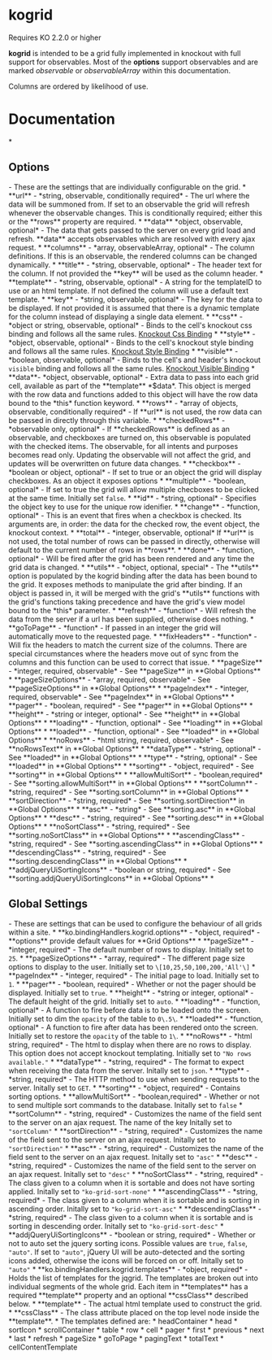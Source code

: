 kogrid
======

Requires KO 2.2.0 or higher

**kogrid** is intended to be a grid fully implemented in knockout with full support for observables.  Most of the **options** support observables and are marked *observable* or *observableArray* within this documentation.

Columns are ordered by likelihood of use.

<h1>Documentation</h1>
* <h2>Options</h2> - These are the settings that are individually configurable on the grid. 
    * **url** - *string, observable, conditionally required* - The url where the data will be summoned from.  If set to an observable the grid will refresh whenever the observable changes.  This is conditionally required; either this or the **rows** property are required.</li>
    * **data** *object, observable, optional* - The data that gets passed to the server on every grid load and refresh.  **data** accepts observables which are resolved with every ajax request.   
    * **columns** - *array, observableArray, optional* - The column definitions.  If this is an observable, the rendered columns can be changed dynamically.
        * **title** - *string, observable, optional* -  The header text for the column.  If not provided the **key** will be used as the column header.
        * **template** - *string, observable, optional* - A string for the templateID to use or an html template.  If not defined the column will use a default text template.
        * **key** - *string, observable, optional* - The key for the data to be displayed.  If not provided it is assumed that there is a dynamic template for the column instead of displaying a single data element.
        * **css** - *object or string, observable, optional* - Binds to the cell's knockout css binding and follows all the same rules. <a href="http://knockoutjs.com/documentation/css-binding.html" target="_blank">Knockout Css Binding</a>
        * **style** - *object, observable, optional* - Binds to the cell's knockout style binding and follows all the same rules. <a href="http://knockoutjs.com/documentation/style-binding.html" target="_blank">Knockout Style Binding</a>
        * **visible** - *boolean, observable, optional* - Binds to the cell's and header's knockout <code>visible</code> binding and follows all the same rules. <a href="http://knockoutjs.com/documentation/visible-binding.html" target="_blank">Knockout Visible Binding</a> 
		* **data**- *object, observable, optional* - Extra data to pass into each grid cell, available as part of the **template** *$data*.  This object is merged with the row data and functions added to this object will have the row data bound to the *this* function keyword. 
    * **rows** - *array of objects, observable, conditionally required* - If **url** is not used, the row data can be passed in directly through this variable.
    * **checkedRows** - *observable only, optional* - If **checkedRows** is defined as an observable, and checkboxes are turned on, this observable is populated with the checked items.  The observable, for all intents and purposes becomes read only.  Updating the observable will not affect the grid, and updates will be overwritten on future data changes.
    * **checkbox** - *boolean or object, optional* - If set to true or an object the grid will display checkboxes.  As an object it exposes options
    	* **multiple** - *boolean, optional* - If set to true the grid will allow multiple checboxes to be clicked at the same time.  Initially set <code>false</code>.
    	* **id** - *string, optional* - Specifies the object key to use for the unique row idenifier.
    	* **change** - *function, optional* - This is an event that fires when a checkbox is checked.  Its arguments are, in order: the data for the checked row, the event object, the knockout context.
    * **total** - *integer, observable, optional* If **url** is not used, the total number of rows can be passed in directly, otherwise will default to the current number of rows in **rows**.
    * **done** - *function, optional* - Will be fired after the grid has been rendered and any time the grid data is changed.
    * **utils** - *object, optional, special* - The **utils** option is populated by the kogrid binding after the data has been bound to the grid. It exposes methods to manipulate the grid after binding.  If an object is passed in, it will be merged with the grid's **utils** functions with the grid's functions taking precedence and have the grid's view model bound to the *this* parameter.
		* **refresh** - *function* - Will refresh the data from the server if a url has been supplied, otherwise does nothing.
		* **goToPage** - *function* - If passed in an integer the grid will automatically move to the requested page.
		* **fixHeaders**  - *function* - Will fix the headers to match the current size of the columns.  There are special circumstances where the headers move out of sync from the columns and this function can be used to correct that issue.
    * **pageSize** - *integer, required, observable* - See **pageSize** in **Global Options**
    * **pageSizeOptions** - *array, required, observable* - See **pageSizeOptions** in **Global Options**
    * **pageIndex** - *integer, required, observable* - See **pageIndex** in **Global Options**
    * **pager** - *boolean, required* - See **pager** in **Global Options**
    * **height** - *string or integer, optional* - See **height** in **Global Options**
    * **loading** - *function, optional* - See **loading** in **Global Options**
    * **loaded** - *function, optional* - See **loaded** in **Global Options**
    * **noRows** - *html string, required, observable* - See **noRowsText** in **Global Options**
    * **dataType** - *string, optional* - See **loaded** in **Global Options**
		* **type** - *string, optional* - See **loaded** in **Global Options**
    * **sorting** - *object, required* - See **sorting** in **Global Options**
        * **allowMultiSort** - *boolean,required* - See **sorting.allowMultiSort** in **Global Options**
        * **sortColumn**  - *string, required* - See **sorting.sortColumn** in **Global Options**
        * **sortDirection**  - *string, required* - See **sorting.sortDirection** in **Global Options**
        * **asc** - *string* - See **sorting.asc** in **Global Options**
        * **desc** - *string, required* - See **sorting.desc** in **Global Options**
        * **noSortClass** - *string, required* - See **sorting.noSortClass** in **Global Options**
        * **ascendingClass** - *string, required* - See **sorting.ascendingClass** in **Global Options**
        * **descendingClass** - *string, required* - See **sorting.descendingClass** in **Global Options**
        * **addjQueryUiSortingIcons** - *boolean or string, required* - See **sorting.addjQueryUiSortingIcons** in **Global Options**
* <h2>Global Settings</h2> - These are settings that can be used to configure the behaviour of all grids within a site.
    * **ko.bindingHandlers.kogrid.options** - *object, required* - **options** provide default values for **Grid Options**
		* **pageSize** - *integer, required* - The default number of rows to display.  Initially set to <code>25</code>.
		* **pageSizeOptions** - *array, required* - The different page size options to display to the user.  Initially set to <code>\[10,25,50,100,200,'All'\]</code>
		* **pageIndex** - *integer, required* - The initial page to load. Initially set to <code>1</code>.
		* **pager** - *boolean, required* - Whether or not the pager should be displayed.  Initially set to <code>true</code>.
		* **height** - *string or integer, optional* - The default height of the grid. Initially set to <code>auto</code>. 
		* **loading** - *function, optional* - A function to fire before data is to be loaded onto the screen.  Initially set to dim the <code>opacity</code> of the table to <code>0\.5\</code>.
		* **loaded** - *function, optional* - A function to fire after data has been rendered onto the screen.  Initially set to restore the <code>opacity</code> of the table to <code>1\</code>.
		* **noRows** - *html string, required* - The html to display when there are no rows to display. This option does not accept knockout templating. Initially set to <code>"No rows available."</code>
		* **dataType** - *string, required* - The format to expect when receiving the data from the server. Initally set to <code>json</code>.
		* **type** -  *string, required* - The HTTP method to use when sending requests to the server. Initally set to <code>GET</code>.		
		* **sorting** - *object, required* - Contains sorting options.
			* **allowMultiSort** - *boolean,required* - Whether or not to send multiple sort commands to the database. Initally set to <code>false</code>
			* **sortColumn**  - *string, required* -  Customizes the name of the field sent to the server on an ajax request.  The name of the key Initally set to <code>"sortColumn"</code>
			* **sortDirection**  - *string, required* -  Customizes the name of the field sent to the server on an ajax request.  Initally set to <code>"sortDirection"</code>
			* **asc** - *string, required* - Customizes the name of the field sent to the server on an ajax request.  Initally set to <code>"asc"</code>
			* **desc** - *string, required* - Customizes the name of the field sent to the server on an ajax request.  Initally set to <code>"desc"</code>
			* **noSortClass** - *string, required* - The class given to a column when it is sortable and does not have sorting applied. Initally set to <code>"ko-grid-sort-none"</code>
			* **ascendingClass** - *string, required* - The class given to a column when it is sortable and is sorting in ascending order. Initally set to <code>"ko-grid-sort-asc"</code>
			* **descendingClass** - *string, required* -  The class given to a column when it is sortable and is sorting in descending order. Initally set to <code>"ko-grid-sort-desc"</code>
			* **addjQueryUiSortingIcons** - *boolean or string, required* - Whether or not to auto set the jquery sorting icons.  Possible values are <code>true</code>, <code>false</code>, <code>"auto"</code>.  If set to <code>"auto"</code>, jQuery UI will be auto-detected and the sorting icons added, otherwise the icons will be forced on or off. Initally set to <code>"auto"</code>
	* **ko.bindingHandlers.kogrid.templates** - *object, required* - Holds the list of templates for the jqgrid.  The templates are broken out into individual segments of the whole grid.  Each item in **templates** has a required **template** property and an optional **cssClass** described below.
		* **template** - The actual html template used to construct the grid.
		* **cssClass** - The class attribute placed on the top level node inside the **template**.
		* The templates defined are: 
			* headContainer
			* head
			* sortIcon
			* scrollContainer
			* table
			* row
			* cell
			* pager
			* first
			* previous
			* next
			* last
			* refresh
			* pageSize
			* goToPage
			* pagingText
			* totalText
			* cellContentTemplate